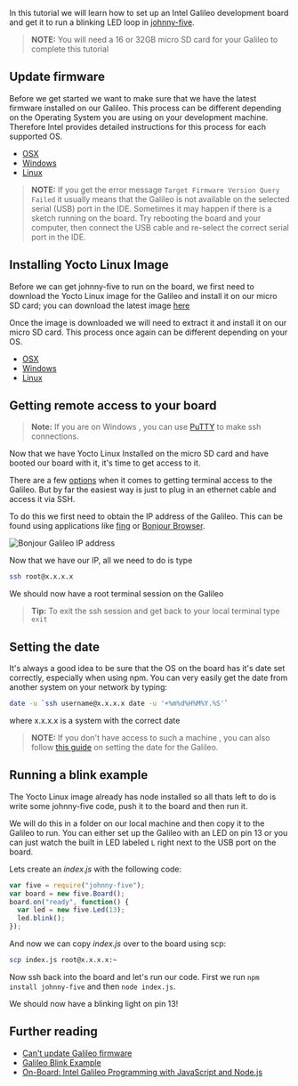 

In this tutorial we will learn how to set up an Intel Galileo development board and get it to run a blinking LED loop in [johnny-five](https://github.com/rwaldron/johnny-five/).

> **NOTE:** You will need a 16 or 32GB micro SD card for your Galileo to complete this tutorial

## Update firmware
Before we get started we want to make sure that we have the latest firmware installed on our Galileo. This process can be different depending on the Operating System you are using on your development machine. Therefore Intel provides detailed instructions for this process for each supported OS.

* [OSX](https://communities.intel.com/docs/DOC-22885)
* [Windows](https://communities.intel.com/docs/DOC-22872)
* [Linux](https://communities.intel.com/docs/DOC-22886)

> **NOTE:** If you get the error message `Target Firmware Version Query Failed` it usually means that the Galileo is not available on the selected serial (USB) port in the IDE. Sometimes it may happen if there is a sketch running on the board.
Try rebooting the board and your computer, then connect the USB cable and re-select the correct serial port in the IDE.

## Installing Yocto Linux Image
Before we can get johnny-five to run on the board, we first need to download the Yocto Linux image for the Galileo and install it on our micro SD card; you can download the latest image [here](http://iotdk.intel.com/images/iot-devkit-latest-mmcblkp0.direct.bz2)

Once the image is downloaded we will need to extract it and install it on our micro SD card. This process once again can be different depending on your OS.

* [OSX](https://software.intel.com/en-us/node/530415)
* [Windows](https://software.intel.com/en-us/node/530353)
* [Linux](https://software.intel.com/en-us/node/532598)

## Getting remote access to your board
> **Note:** If you are on Windows , you can use [PuTTY](http://www.chiark.greenend.org.uk/~sgtatham/putty/download.html) to make ssh connections.

Now that we have Yocto Linux Installed on the micro SD card and have booted our board with it, it's time to get access to it.

There are a few [options](https://learn.sparkfun.com/tutorials/galileo-getting-started-guide#using-the-terminal) when it comes to getting terminal access to the Galileo. But by far the easiest way is just to plug in an ethernet cable and access it via SSH.

To do this we first need to obtain the IP address of the Galileo. This can be found using applications like [fing](http://www.overlooksoft.com/fing) or [Bonjour Browser](http://hobbyistsoftware.com/bonjourbrowser).

![Bonjour Galileo IP address](http://i.imgur.com/DkJnObd.png)

Now that we have our IP, all we need to do is type
```bash
ssh root@x.x.x.x
```

We should now have a root terminal session on the Galileo

> **Tip:** To exit the ssh session and get back to your local terminal type `exit`


## Setting the date
It's always a good idea to be sure that the OS on the board has it's date set correctly, especially when using npm. You can very easily get the date from another system on your network by typing:
```bash
date -u `ssh username@x.x.x.x date -u '+%m%d%H%M%Y.%S'`
```
where x.x.x.x is a system with the correct date

> **NOTE:** If you don't have access to such a machine , you can also follow [this guide](https://github.com/janunezc/GALILEO/wiki/Set-System-Date-and-Time) on setting the date for the Galileo.

## Running a blink example

The Yocto Linux image already has node installed so all thats left to do is write some johnny-five code, push it to the board and then run it.

We will do this in a folder on our local machine and then copy it to the Galileo to run. You can either set up the Galileo with an LED on pin 13 or you can just watch the built in LED labeled `L` right next to the USB port on the board.

Lets create an *index.js* with the following code:
```js
var five = require("johnny-five");
var board = new five.Board();
board.on("ready", function() {
  var led = new five.Led(13);
  led.blink();
});
```

And now we can copy *index.js* over to the board using scp:
```bash
scp index.js root@x.x.x.x:~
```

Now ssh back into the board and let's run our code.
First we run `npm install johnny-five` and then `node index.js`.

We should now have a blinking light on pin 13!

## Further reading

* [Can't update Galileo firmware](https://communities.intel.com/message/237438)
* [Galileo Blink Example](https://github.com/divanvisagie/galileo-example)
* [On-Board: Intel Galileo Programming with JavaScript and Node.js](http://bocoup.com/weblog/intel-galileo-javascript-nodejs/)
